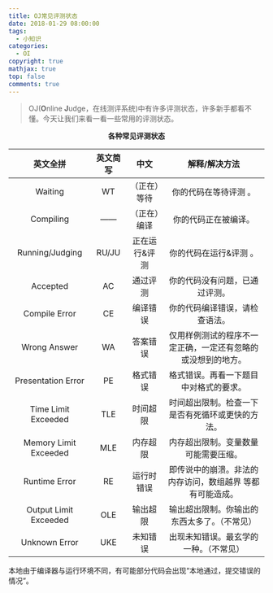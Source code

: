 ```yaml
---
title: OJ常见评测状态
date: 2018-01-29 08:00:00
tags:
  - 小知识
categories:
  - OI
copyright: true
mathjax: true
top: false
comments: true
---
```


> OJ(**O**nline **J**udge，在线测评系统)中有许多评测状态，许多新手都看不懂。今天让我们来看一看一些常用的评测状态。

<!--more-->

<center><b>各种常见评测状态</b></center>

| 英文全拼 | 英文简写 | 中文 | 解释/解决方法 |
| :------: | :------: | :------: | :---------------: |
| Waiting  | WT | （正在）等待 | 你的代码在等待评测 。 |
| Compiling | —— | （正在）编译 | 你的代码正在被编译。 |
| Running/Judging | RU/JU | 正在运行&评测 | 你的代码在运行&评测 。 |
| Accepted | AC | 通过评测 | 你的代码没有问题，已通过评测。 |
| Compile Error | CE | 编译错误 | 你的代码编译错误，请检查语法。 |
| Wrong Answer | WA | 答案错误 | 仅用样例测试的程序不一定正确，一定还有忽略的或没想到的地方。 |
| Presentation Error | PE | 格式错误 | 格式错误。再看一下题目中对格式的要求。 |
| Time Limit Exceeded | TLE | 时间超限 | 时间超出限制。检查一下是否有死循环或更快的方法。 |
| Memory Limit Exceeded | MLE | 内存超限 | 内存超出限制。变量数量可能需要压缩。 |
| Runtime Error | RE | 运行时错误 | 即传说中的崩溃。非法的内存访问，数组越界 等都有可能造成。 |
| Output Limit Exceeded | OLE | 输出超限 | 输出超出限制。你输出的东西太多了。（不常见） |
| Unknown Error | UKE | 未知错误 | 出现未知错误。最玄学的一种。（不常见） |

本地由于编译器与运行环境不同，有可能部分代码会出现“本地通过，提交错误的情况”。
<!--stackedit_data:
eyJoaXN0b3J5IjpbLTE5MjQwNzA1MDldfQ==
-->